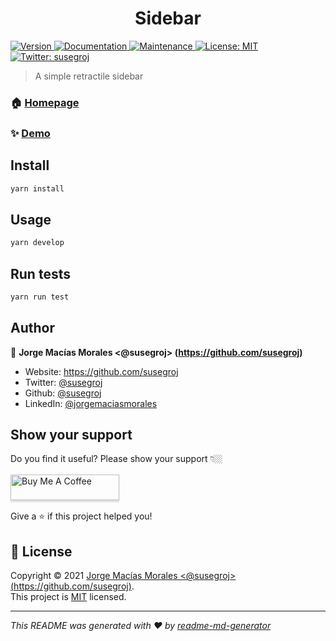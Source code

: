 <h1 align="center">Sidebar</h1>
<p>
  <a href="https://www.npmjs.com/package/sidebar" target="_blank">
    <img alt="Version" src="https://img.shields.io/npm/v/sidebar.svg">
  </a>
  <a href="https://github.com/susegroj/sidebar#readme" target="_blank">
    <img alt="Documentation" src="https://img.shields.io/badge/documentation-yes-brightgreen.svg" />
  </a>
  <a href="https://github.com/susegroj/sidebar/graphs/commit-activity" target="_blank">
    <img alt="Maintenance" src="https://img.shields.io/badge/Maintained%3F-yes-green.svg" />
  </a>
  <a href=" " target="_blank">
    <img alt="License: MIT" src="https://img.shields.io/github/license/susegroj/sidebar" />
  </a>
  <a href="https://twitter.com/susegroj" target="_blank">
    <img alt="Twitter: susegroj" src="https://img.shields.io/twitter/follow/susegroj.svg?style=social" />
  </a>
</p>

> A simple retractile sidebar

### 🏠 [Homepage](https://github.com/susegroj/sidebar#readme)

### ✨ [Demo](https://sidebar-red.netlify.app/)

## Install

```sh
yarn install
```

## Usage

```sh
yarn develop
```

## Run tests

```sh
yarn run test
```

## Author

👤 **Jorge Macías Morales <@susegroj> (https://github.com/susegroj)**

* Website: https://github.com/susegroj
* Twitter: [@susegroj](https://twitter.com/susegroj)
* Github: [@susegroj](https://github.com/susegroj)
* LinkedIn: [@jorgemaciasmorales](https://linkedin.com/in/jorgemaciasmorales)

## Show your support   
Do you find it useful? Please show your support 👇🏼   <br/>
<a href="https://www.buymeacoffee.com/susegroj" target="_blank"><img src="https://www.buymeacoffee.com/assets/img/custom_images/orange_img.png" alt="Buy Me A Coffee" style="box-shadow: 0 3px 2px 0 rgba(190, 190, 190, 0.5) !important;
  box-shadow: 0 3px 2px 0 rgba(190, 190, 190, 0.5) !important;
  height: 41px !important;
  margin: 16px 0 !important;
  width: 174px !important;" ></a> <br/>
Give a ⭐️ if this project helped you!  

## 📝 License

Copyright © 2021 [Jorge Macías Morales <@susegroj> (https://github.com/susegroj)](https://github.com/susegroj).<br />
This project is [MIT]( ) licensed.

***
_This README was generated with ❤️ by [readme-md-generator](https://github.com/kefranabg/readme-md-generator)_